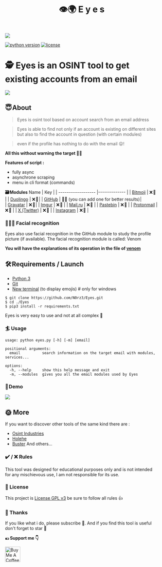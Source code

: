 <h1 align="center" id="title">👁️🌍 E y e s</h1><br>

![](assets/eyes.png)

[![python version](https://img.shields.io/badge/Python-3.10%2B-brightgreen)](https://www.python.org/downloads/)
[![license](https://img.shields.io/badge/License-GNU-blue.svg)](https://www.gnu.org/licenses/gpl-3.0.fr.html)

# **🕵️ Eyes is an OSINT tool to get existing accounts from an email**

![](assets/capture.png)

## 😇 About

> Eyes is osint tool based on account search from an email address

> Eyes is able to find not only if an account is existing on different sites but also to find the account in question (with certain modules)

> even if the profile has nothing to do with the email 😲!

**All this without warning the target 🕵️‍♂️**

**Features of script :**

- fully async
- asynchrone scraping
- menu in cli format (commands)

**🗃️ Modules**
Name | Key |
| ------------------- |-------------- |
| [Bitmoji](https://www.bitmoji.com/) | ❌ 🔑 |
| [Duolingo](https://www.duolingo.com/) | ❌ 🔑 |
| [GitHub](https://github.com) | 🤔🔑 (you can add one for better results) |  
| [Gravatar](https://en.gravatar.com/) | ❌ 🔑 |
| [Imgur](https://imgur.com) | ❌ 🔑 |
| [Mail.ru](https://mail.ru/) | ❌ 🔑 |
| [Pastebin](https://pastebin.com) | ❌ 🔑 |
| [Protonmail](https://proton.me/mail) | ❌ 🔑 |
| [X (Twitter)](https://x.com) | ❌ 🔑 |
| [Instagram](https://instagram.com) | ❌ 🔑 |

### 📸🙋‍♂️ Facial recognition

Eyes also use facial recognition in the GitHub module to study the profile picture (if available).
The facial recognition module is called: Venom

**You will have the explanations of its operation in the file of [venom](lib/venom.py)**

## 🛠️ Requirements / Launch

- [Python 3](https://www.python.org/downloads/)
- [Git](https://git-scm.com/downloads)
- [New terminal](https://apps.microsoft.com/store/detail/windows-terminal/9N0DX20HK701?hl=en-us&gl=us) (to display emojis) # only for windows

```
$ git clone https://github.com/N0rz3/Eyes.git
$ cd ./Eyes
$ pip3 install -r requirements.txt
```

Eyes is very easy to use and not at all complex 🤙

### 🏄 Usage

```
usage: python eyes.py [-h] [-m] [email]

positional arguments:
  email          search information on the target email with modules, services...

options:
  -h, --help     show this help message and exit
  -m, --modules  gives you all the email modules used by Eyes
```

### 🎥 Demo

![](assets/demo.gif)

## 🌞 More

If you want to discover other tools of the same kind there are :

- [Osint Industries](https://osint.industries/)
- [Holehe](https://github.com/megadose/holehe)
- [Buster](https://github.com/sham00n/buster)
  And others...

### ✔️ / ❌ Rules

This tool was designed for educational purposes only and is not intended for any mischievous use, I am not responsible for its use.

### 📜 License

This project is [License GPL v3](https://www.gnu.org/licenses/gpl-3.0.fr.html) be sure to follow all rules 👍

### 💖 Thanks

If you like what i do, please subscribe 💖. And if you find this tool is useful don't forget to star 🌟

**💶 Support me 👇**

<a href="https://www.buymeacoffee.com/norze" target="_blank"><img src="https://cdn.buymeacoffee.com/buttons/v2/default-yellow.png" alt="Buy Me A Coffee" height="50" ></a>
